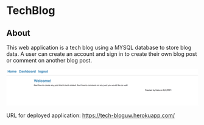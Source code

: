 # TechBlog

## About
This web application is a tech blog using a MYSQL database to store blog data. A user can create an account and sign in to create their own blog post or comment on another blog post.

![picture of website](/assets/techblog.png "screenshot of page")

URL for deployed application: 
https://tech-bloguw.herokuapp.com/